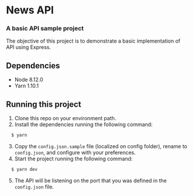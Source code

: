 # News API
### A basic API sample project

The objective of this project is to demonstrate a basic implementation of API using Express.

## Dependencies
- Node 8.12.0
- Yarn 1.10.1

## Running this project

1. Clone this repo on your environment path.
2. Install the dependencies running the following command: 
```sh
  $ yarn
```
3. Copy the `config.json.sample` file (localized on config folder), rename to `config.json`, and configure with your preferences.
4. Start the project running the following command:
```sh
  $ yarn dev
```
5. The API will be listening on the port that you was defined in the `config.json` file.